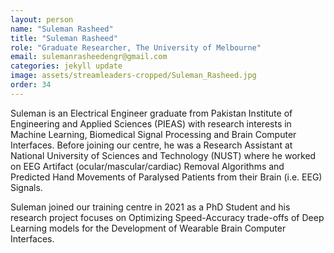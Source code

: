 ```yaml
---
layout: person
name: "Suleman Rasheed"
title: "Suleman Rasheed"
role: "Graduate Researcher, The University of Melbourne"
email: sulemanrasheedengr@gmail.com
categories: jekyll update
image: assets/streamleaders-cropped/Suleman_Rasheed.jpg
order: 34
---
```

Suleman is an Electrical Engineer graduate from Pakistan Institute of Engineering and Applied Sciences (PIEAS) with research interests in Machine Learning, Biomedical Signal Processing and Brain Computer Interfaces. Before joining our centre, he was a Research Assistant at National University of Sciences and Technology (NUST) where he worked on EEG Artifact (ocular/mascular/cardiac) Removal Algorithms and Predicted Hand Movements of Paralysed Patients from their Brain (i.e. EEG) Signals.

Suleman joined our training centre in 2021 as a PhD Student and his research project focuses on Optimizing Speed-Accuracy trade-offs of Deep Learning models for the Development of Wearable Brain Computer Interfaces.
